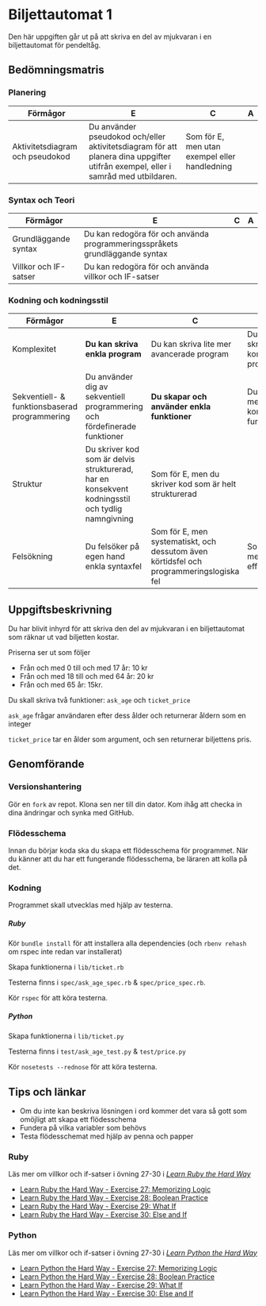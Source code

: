 # Biljettautomat 1 #

Den här uppgiften går ut på att skriva en del av mjukvaran i en biljettautomat för pendeltåg.

## Bedömningsmatris ##

### Planering ###

| Förmågor                         | E 																																   | C | A |
|----------------------------------|-----------------------------------------------------------------------------------------------------------------------------------|---|---|
| Aktivitetsdiagram och pseudokod  | Du använder pseudokod och/eller aktivitetsdiagram för att planera dina uppgifter utifrån exempel, eller i samråd med utbildaren.  | Som för E, men utan exempel eller handledning |   |

### Syntax och Teori ###
| Förmågor                                       | E 																			| C | A |
|------------------------------------------------|------------------------------------------------------------------------------|---|---|
| Grundläggande syntax		                     | Du kan redogöra för och använda programmeringsspråkets grundläggande syntax  |   |   |
| Villkor och IF-satser		                     | Du kan redogöra för och använda villkor och IF-satser                        |   |   |

### Kodning och kodningsstil ###

| Förmågor                                      | E                                                                         | C                                               | A                                              |
|-----------------------------------------------|---------------------------------------------------------------------------|-------------------------------------------------|------------------------------------------------|
| Komplexitet									| **Du kan skriva enkla program**                                               | Du kan skriva lite mer avancerade program       | Du kan skriva komplexa program
| Sekventiell- & funktionsbaserad programmering | Du använder dig av sekventiell programmering och fördefinerade funktioner | **Du skapar och använder enkla funktioner**         | Du skapar mer komplexa funktioner              |
| Struktur		 				                | Du skriver kod som är delvis strukturerad, har en konsekvent kodningsstil och tydlig namngivning | Som för E, men du skriver kod som är helt strukturerad |   			   |
| Felsökning                                    | Du felsöker på egen hand enkla syntaxfel | Som för E, men systematiskt, och dessutom även körtidsfel och programmeringslogiska fel | Som för C, men med effektivitet   	   |

## Uppgiftsbeskrivning ##

Du har blivit inhyrd för att skriva den del av mjukvaran i en biljettautomat som räknar ut vad biljetten kostar.

Priserna ser ut som följer

* Från och med 0 till och med 17 år: 10 kr
* Från och med 18 till och med 64 år: 20 kr
* Från och med 65 år: 15kr.

Du skall skriva två funktioner: `ask_age` och `ticket_price`

`ask_age` frågar användaren efter dess ålder och returnerar åldern som en integer

`ticket_price` tar en ålder som argument, och sen returnerar biljettens pris.

## Genomförande ##

### Versionshantering ###

Gör en `fork` av repot. Klona sen ner till din dator. Kom ihåg att checka in dina ändringar och synka med GitHub.

### Flödesschema ###

Innan du börjar koda ska du skapa ett flödesschema för programmet.
När du känner att du har ett fungerande flödesschema, be läraren att kolla på det.

### Kodning ###

Programmet skall utvecklas med hjälp av testerna.

##### Ruby #####

Kör `bundle install` för att installera alla dependencies (och `rbenv rehash` om rspec inte redan var installerat)

Skapa funktionerna i `lib/ticket.rb`

Testerna finns i `spec/ask_age_spec.rb` & `spec/price_spec.rb`.

Kör `rspec` för att köra testerna.

##### Python #####

Skapa funktionerna i `lib/ticket.py`

Testerna finns i `test/ask_age_test.py` & `test/price.py`

Kör `nosetests --rednose` för att köra testerna.

## Tips och länkar ##

* Om du inte kan beskriva lösningen i ord kommer det vara så gott som omöjligt att skapa ett flödesschema
* Fundera på vilka variabler som behövs
* Testa flödesschemat med hjälp av penna och papper

### Ruby ###

Läs mer om villkor och if-satser i övning 27-30 i [*Learn Ruby the Hard Way*](http://ruby.learncodethehardway.org/book)

* [Learn Ruby the Hard Way - Exercise 27: Memorizing Logic](http://ruby.learncodethehardway.org/book/ex27.html)
* [Learn Ruby the Hard Way - Exercise 28: Boolean Practice](http://ruby.learncodethehardway.org/book/ex28.html)
* [Learn Ruby the Hard Way - Exercise 29: What If](http://ruby.learncodethehardway.org/book/ex29.html)
* [Learn Ruby the Hard Way - Exercise 30: Else and If](http://ruby.learncodethehardway.org/book/ex30.html)

### Python ###

Läs mer om villkor och if-satser i övning 27-30 i [*Learn Python the Hard Way*](http://learnpythonthehardway.org)

* [Learn Python the Hard Way - Exercise 27: Memorizing Logic](http://learnpythonthehardway.org/book/ex27.html)
* [Learn Python the Hard Way - Exercise 28: Boolean Practice](http://learnpythonthehardway.org/book/ex28.html)
* [Learn Python the Hard Way - Exercise 29: What If](http://learnpythonthehardway.org/book/ex29.html)
* [Learn Python the Hard Way - Exercise 30: Else and If](http://learnpythonthehardway.org/book/ex30.html)